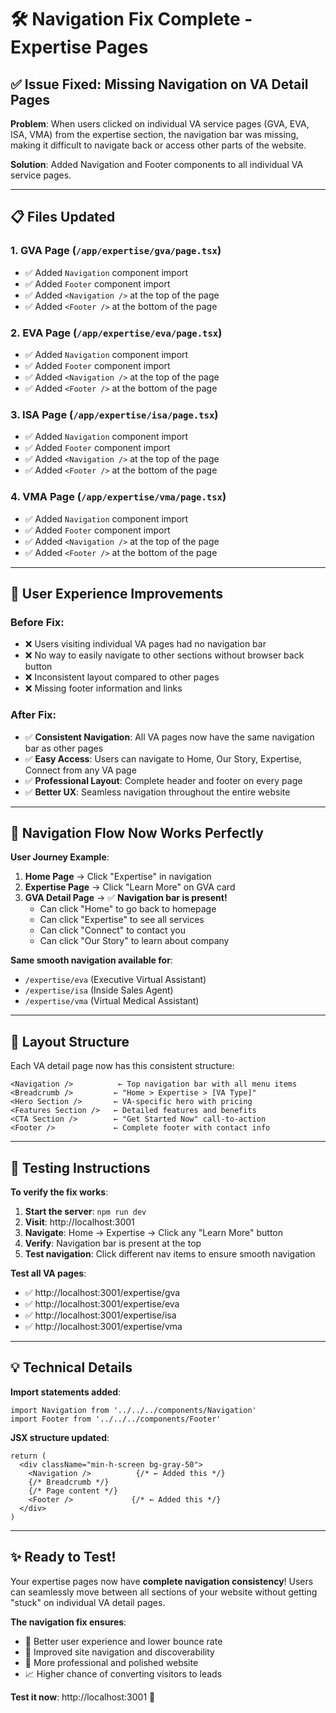 # 🛠️ Navigation Fix Complete - Expertise Pages

## ✅ **Issue Fixed: Missing Navigation on VA Detail Pages**

**Problem**: When users clicked on individual VA service pages (GVA, EVA, ISA, VMA) from the expertise section, the navigation bar was missing, making it difficult to navigate back or access other parts of the website.

**Solution**: Added Navigation and Footer components to all individual VA service pages.

---

## 📋 **Files Updated**

### 1. **GVA Page** (`/app/expertise/gva/page.tsx`)
- ✅ Added `Navigation` component import
- ✅ Added `Footer` component import  
- ✅ Added `<Navigation />` at the top of the page
- ✅ Added `<Footer />` at the bottom of the page

### 2. **EVA Page** (`/app/expertise/eva/page.tsx`)
- ✅ Added `Navigation` component import
- ✅ Added `Footer` component import
- ✅ Added `<Navigation />` at the top of the page
- ✅ Added `<Footer />` at the bottom of the page

### 3. **ISA Page** (`/app/expertise/isa/page.tsx`)
- ✅ Added `Navigation` component import
- ✅ Added `Footer` component import
- ✅ Added `<Navigation />` at the top of the page
- ✅ Added `<Footer />` at the bottom of the page

### 4. **VMA Page** (`/app/expertise/vma/page.tsx`)
- ✅ Added `Navigation` component import
- ✅ Added `Footer` component import
- ✅ Added `<Navigation />` at the top of the page
- ✅ Added `<Footer />` at the bottom of the page

---

## 🎯 **User Experience Improvements**

### **Before Fix**:
- ❌ Users visiting individual VA pages had no navigation bar
- ❌ No way to easily navigate to other sections without browser back button
- ❌ Inconsistent layout compared to other pages
- ❌ Missing footer information and links

### **After Fix**:
- ✅ **Consistent Navigation**: All VA pages now have the same navigation bar as other pages
- ✅ **Easy Access**: Users can navigate to Home, Our Story, Expertise, Connect from any VA page
- ✅ **Professional Layout**: Complete header and footer on every page
- ✅ **Better UX**: Seamless navigation throughout the entire website

---

## 🚀 **Navigation Flow Now Works Perfectly**

**User Journey Example**:
1. **Home Page** → Click "Expertise" in navigation
2. **Expertise Page** → Click "Learn More" on GVA card  
3. **GVA Detail Page** → ✅ **Navigation bar is present!**
   - Can click "Home" to go back to homepage
   - Can click "Expertise" to see all services
   - Can click "Connect" to contact you
   - Can click "Our Story" to learn about company

**Same smooth navigation available for**:
- `/expertise/eva` (Executive Virtual Assistant)  
- `/expertise/isa` (Inside Sales Agent)
- `/expertise/vma` (Virtual Medical Assistant)

---

## 🎨 **Layout Structure**

Each VA detail page now has this consistent structure:
```
<Navigation />          ← Top navigation bar with all menu items
<Breadcrumb />         ← "Home > Expertise > [VA Type]" 
<Hero Section />       ← VA-specific hero with pricing
<Features Section />   ← Detailed features and benefits
<CTA Section />        ← "Get Started Now" call-to-action
<Footer />             ← Complete footer with contact info
```

---

## 🧪 **Testing Instructions**

**To verify the fix works**:

1. **Start the server**: `npm run dev` 
2. **Visit**: http://localhost:3001
3. **Navigate**: Home → Expertise → Click any "Learn More" button
4. **Verify**: Navigation bar is present at the top
5. **Test navigation**: Click different nav items to ensure smooth navigation

**Test all VA pages**:
- ✅ http://localhost:3001/expertise/gva
- ✅ http://localhost:3001/expertise/eva  
- ✅ http://localhost:3001/expertise/isa
- ✅ http://localhost:3001/expertise/vma

---

## 💡 **Technical Details**

**Import statements added**:
```tsx
import Navigation from '../../../components/Navigation'
import Footer from '../../../components/Footer'
```

**JSX structure updated**:
```tsx
return (
  <div className="min-h-screen bg-gray-50">
    <Navigation />          {/* ← Added this */}
    {/* Breadcrumb */}
    {/* Page content */}
    <Footer />             {/* ← Added this */}
  </div>
)
```

---

## ✨ **Ready to Test!**

Your expertise pages now have **complete navigation consistency**! Users can seamlessly move between all sections of your website without getting "stuck" on individual VA detail pages.

**The navigation fix ensures**:
- 🎯 Better user experience and lower bounce rate
- 🔄 Improved site navigation and discoverability  
- 💼 More professional and polished website
- 📈 Higher chance of converting visitors to leads

**Test it now**: http://localhost:3001 🚀